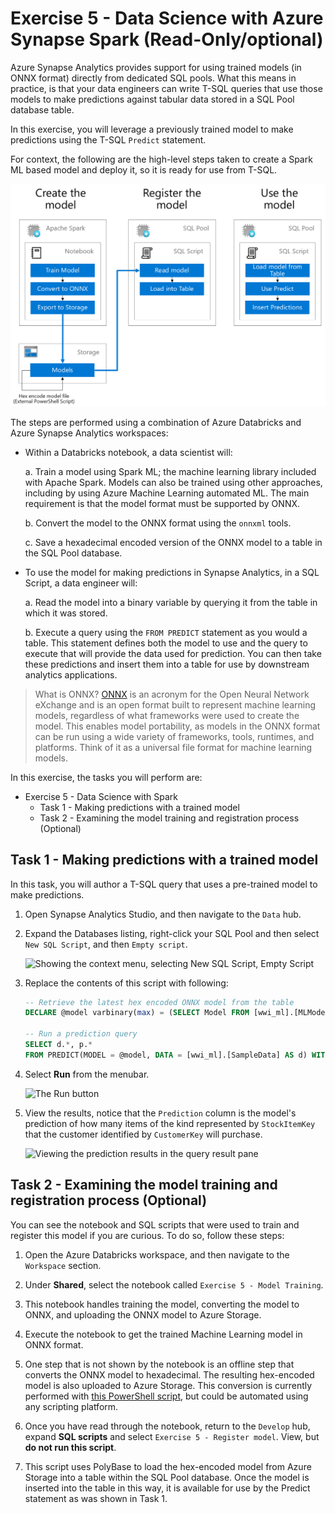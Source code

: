 # Exercise 5 - Data Science with Azure Synapse Spark (Read-Only/optional)

Azure Synapse Analytics provides support for using trained models (in ONNX format) directly from dedicated SQL pools. What this means in practice, is that your data engineers can write T-SQL queries that use those models to make predictions against tabular data stored in a SQL Pool database table.

In this exercise, you will leverage a previously trained model to make predictions using the T-SQL `Predict` statement.

For context, the following are the high-level steps taken to create a Spark ML based model and deploy it, so it is ready for use from T-SQL.

![The process for registering and using a model](media/ex05-model-registration-process.png "Review model registration process")

The steps are performed using a combination of Azure Databricks and Azure Synapse Analytics workspaces:

- Within a Databricks notebook, a data scientist will:

  a. Train a model using Spark ML; the machine learning library included with Apache Spark. Models can also be trained using other approaches, including by using Azure Machine Learning automated ML. The main requirement is that the model format must be supported by ONNX.

  b. Convert the model to the ONNX format using the `onnxml` tools.

  c. Save a hexadecimal encoded version of the ONNX model to a table in the SQL Pool database.

- To use the model for making predictions in Synapse Analytics, in a SQL Script, a data engineer will:

  a. Read the model into a binary variable by querying it from the table in which it was stored.

  b. Execute a query using the `FROM PREDICT` statement as you would a table. This statement defines both the model to use and the query to execute that will provide the data used for prediction. You can then take these predictions and insert them into a table for use by downstream analytics applications.

> What is ONNX? [ONNX](https://onnx.ai/) is an acronym for the Open Neural Network eXchange and is an open format built to represent machine learning models, regardless of what frameworks were used to create the model. This enables model portability, as models in the ONNX format can be run using a wide variety of frameworks, tools, runtimes, and platforms. Think of it as a universal file format for machine learning models.

In this exercise, the tasks you will perform are:

- Exercise 5 - Data Science with Spark
  - Task 1 - Making predictions with a trained model
  - Task 2 - Examining the model training and registration process (Optional)

## Task 1 - Making predictions with a trained model

In this task, you will author a T-SQL query that uses a pre-trained model to make predictions.

1. Open Synapse Analytics Studio, and then navigate to the `Data` hub.

2. Expand the Databases listing, right-click your SQL Pool and then select `New SQL Script`, and then `Empty script`.

   ![Showing the context menu, selecting New SQL Script, Empty Script](media/ex05-new-sql-script.png "Create new script")

3. Replace the contents of this script with following:

   ```sql
   -- Retrieve the latest hex encoded ONNX model from the table
   DECLARE @model varbinary(max) = (SELECT Model FROM [wwi_ml].[MLModel] WHERE Id = (SELECT Top(1) max(ID) FROM [wwi_ml].[MLModel]));

   -- Run a prediction query
   SELECT d.*, p.*
   FROM PREDICT(MODEL = @model, DATA = [wwi_ml].[SampleData] AS d) WITH (prediction real) AS p;
   ```

4. Select **Run** from the menubar.

   ![The Run button](media/ex05-select-run.png "Select Run")

5. View the results, notice that the `Prediction` column is the model's prediction of how many items of the kind represented by `StockItemKey` that the customer identified by `CustomerKey` will purchase.

   ![Viewing the prediction results in the query result pane](media/ex05-view-prediction-results.png "View prediction results")

## Task 2 - Examining the model training and registration process (Optional)

You can see the notebook and SQL scripts that were used to train and register this model if you are curious. To do so, follow these steps:

1. Open the Azure Databricks workspace, and then navigate to the `Workspace` section.

2. Under **Shared**, select the notebook called `Exercise 5 - Model Training`.

3. This notebook handles training the model, converting the model to ONNX, and uploading the ONNX model to Azure Storage.

4. Execute the notebook to get the trained Machine Learning model in ONNX format.

5. One step that is not shown by the notebook is an offline step that converts the ONNX model to hexadecimal. The resulting hex-encoded model is also uploaded to Azure Storage. This conversion is currently performed with [this PowerShell script](https://raw.githubusercontent.com/SpektraSystems/azure-synapse-analytics-day/v2/artifacts/00/ml/convert-to-hex.ps1), but could be automated using any scripting platform.

6. Once you have read through the notebook, return to the `Develop` hub, expand **SQL scripts** and select `Exercise 5 - Register model`. View, but **do not run this script**.

7. This script uses PolyBase to load the hex-encoded model from Azure Storage into a table within the SQL Pool database. Once the model is inserted into the table in this way, it is available for use by the Predict statement as was shown in Task 1.
